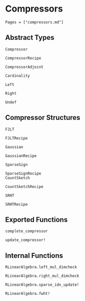 # Compressors 
```@contents
Pages = ["compressors.md"]
```

## Abstract Types
```@docs
Compressor

CompressorRecipe

CompressorAdjoint

Cardinality

Left

Right

Undef
```

## Compressor Structures
```@docs
FJLT

FJLTRecipe

Gaussian

GaussianRecipe

SparseSign

SparseSignRecipe
CountSketch

CountSketchRecipe

SRHT 

SRHTRecipe
```

## Exported  Functions
```@docs
complete_compressor

update_compressor!
```

## Internal Functions
```@docs
RLinearAlgebra.left_mul_dimcheck

RLinearAlgebra.right_mul_dimcheck

RLinearAlgebra.sparse_idx_update!

RLinearAlgebra.fwht!
```
